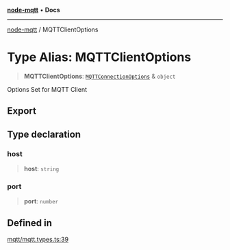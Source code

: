 [**node-mqtt**](../README.md) • **Docs**

***

[node-mqtt](../globals.md) / MQTTClientOptions

# Type Alias: MQTTClientOptions

> **MQTTClientOptions**: [`MQTTConnectionOptions`](MQTTConnectionOptions.md) & `object`

Options Set for MQTT Client

## Export

## Type declaration

### host

> **host**: `string`

### port

> **port**: `number`

## Defined in

[mqtt/mqtt.types.ts:39](https://github.com/m-reiniger/node-mqtt/blob/5c2b801763ed31382f793f2f239f593fba632c77/src/mqtt/mqtt.types.ts#L39)
